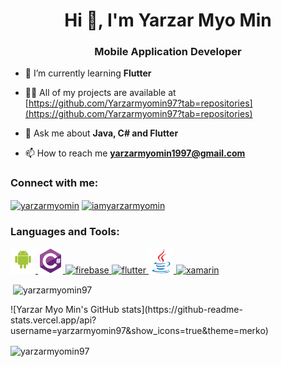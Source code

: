 <h1 align="center">Hi 👋, I'm Yarzar Myo Min</h1>
<h3 align="center">Mobile Application Developer</h3>

- 🌱 I’m currently learning **Flutter**

- 👨‍💻 All of my projects are available at [https://github.com/Yarzarmyomin97?tab=repositories](https://github.com/Yarzarmyomin97?tab=repositories)

- 💬 Ask me about **Java, C# and Flutter**

- 📫 How to reach me **yarzarmyomin1997@gmail.com**

<h3 align="left">Connect with me:</h3>
<p align="left">
<a href="https://linkedin.com/in/yarzarmyomin" target="blank"><img align="center" src="https://raw.githubusercontent.com/rahuldkjain/github-profile-readme-generator/master/src/images/icons/Social/linked-in-alt.svg" alt="yarzarmyomin" height="30" width="40" /></a>
<a href="https://fb.com/iamyarzarmyomin" target="blank"><img align="center" src="https://raw.githubusercontent.com/rahuldkjain/github-profile-readme-generator/master/src/images/icons/Social/facebook.svg" alt="iamyarzarmyomin" height="30" width="40" /></a>
</p>

<h3 align="left">Languages and Tools:</h3>
<p align="left"> <a href="https://developer.android.com" target="_blank"> <img src="https://raw.githubusercontent.com/devicons/devicon/master/icons/android/android-original-wordmark.svg" alt="android" width="40" height="40"/> </a> <a href="https://www.w3schools.com/cs/" target="_blank"> <img src="https://raw.githubusercontent.com/devicons/devicon/master/icons/csharp/csharp-original.svg" alt="csharp" width="40" height="40"/> </a> <a href="https://firebase.google.com/" target="_blank"> <img src="https://www.vectorlogo.zone/logos/firebase/firebase-icon.svg" alt="firebase" width="40" height="40"/> </a> <a href="https://flutter.dev" target="_blank"> <img src="https://www.vectorlogo.zone/logos/flutterio/flutterio-icon.svg" alt="flutter" width="40" height="40"/> </a> <a href="https://www.java.com" target="_blank"> <img src="https://raw.githubusercontent.com/devicons/devicon/master/icons/java/java-original.svg" alt="java" width="40" height="40"/> </a> <a href="https://dotnet.microsoft.com/apps/xamarin" target="_blank"> <img src="https://raw.githubusercontent.com/detain/svg-logos/780f25886640cef088af994181646db2f6b1a3f8/svg/xamarin.svg" alt="xamarin" width="40" height="40"/> </a> </p>

<p>&nbsp;<img align="center" src="https://github-readme-stats.vercel.app/api?username=yarzarmyomin97&show_icons=true&locale=en" alt="yarzarmyomin97" /></p>
![Yarzar Myo Min's GitHub stats](https://github-readme-stats.vercel.app/api?username=yarzarmyomin97&show_icons=true&theme=merko)


<p><img align="center" src="https://github-readme-streak-stats.herokuapp.com/?user=yarzarmyomin97&" alt="yarzarmyomin97" /></p>
